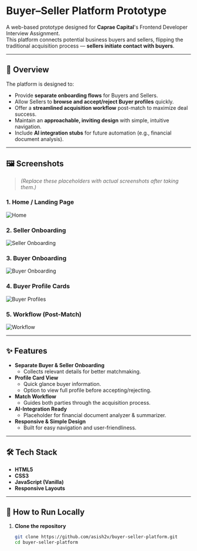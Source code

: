 # Buyer–Seller Platform Prototype

A web-based prototype designed for **Caprae Capital**'s Frontend Developer Interview Assignment.  
This platform connects potential business buyers and sellers, flipping the traditional acquisition process — **sellers initiate contact with buyers**.

---

## 📌 Overview

The platform is designed to:
- Provide **separate onboarding flows** for Buyers and Sellers.
- Allow Sellers to **browse and accept/reject Buyer profiles** quickly.
- Offer a **streamlined acquisition workflow** post-match to maximize deal success.
- Maintain an **approachable, inviting design** with simple, intuitive navigation.
- Include **AI integration stubs** for future automation (e.g., financial document analysis).

---

## 🖼 Screenshots

> *(Replace these placeholders with actual screenshots after taking them.)*

### 1. Home / Landing Page
![Home](screenshots/home.png)

### 2. Seller Onboarding
![Seller Onboarding](screenshots/seller_onboard.png)

### 3. Buyer Onboarding
![Buyer Onboarding](screenshots/buyer_onboard.png)

### 4. Buyer Profile Cards
![Buyer Profiles](screenshots/buyer_profiles.png)

### 5. Workflow (Post-Match)
![Workflow](screenshots/workflow.png)

---

## ✨ Features

- **Separate Buyer & Seller Onboarding**
  - Collects relevant details for better matchmaking.
- **Profile Card View**
  - Quick glance buyer information.
  - Option to view full profile before accepting/rejecting.
- **Match Workflow**
  - Guides both parties through the acquisition process.
- **AI-Integration Ready**
  - Placeholder for financial document analyzer & summarizer.
- **Responsive & Simple Design**
  - Built for easy navigation and user-friendliness.

---

## 🛠 Tech Stack

- **HTML5**
- **CSS3**
- **JavaScript (Vanilla)**
- **Responsive Layouts**

---

## 🚀 How to Run Locally

1. **Clone the repository**
   ```bash
   git clone https://github.com/asish2v/buyer-seller-platform.git
   cd buyer-seller-platform
